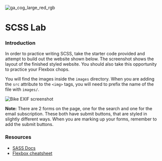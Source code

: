 ![ga_cog_large_red_rgb](https://cloud.githubusercontent.com/assets/40461/8183776/469f976e-1432-11e5-8199-6ac91363302b.png)

# SCSS Lab

### Introduction

In order to practice writing SCSS, take the starter code provided and attempt to build out the website shown below. The screenshot shows the layout of the finished styled website. You should also take this opportunity to practice your Flexbox chops.

You will find the images inside the `images` directory. When you are adding the `src` attribute to the `<img>` tags, you will need to prefix the name of the file with `images/`.

![Bike EXIF screenshot](https://media.git.generalassemb.ly/user/15120/files/9e70efe0-9fc3-11e8-8c7d-2bbfde462c13)

**Note:** There are 2 forms on the page, one for the search and one for the email subscription. These both have submit buttons, that are styled in slightly different ways. When you are marking up your forms, remember to add the submit buttons.

### Resources

- [SASS Docs](https://sass-lang.com/guide)
- [Flexbox cheatsheet](https://css-tricks.com/snippets/css/a-guide-to-flexbox/)
